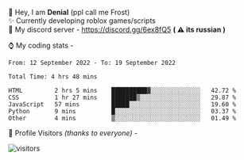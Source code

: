 🤚 Hey, I am **Denial** (ppl call me Frost)  
✨ Currently developing roblox games/scripts  
💎  My discord server - https://discord.gg/6ex8fQ5 **( ⚠ its russian )**  

⌚ My coding stats -

<!--START_SECTION:waka-->

```text
From: 12 September 2022 - To: 19 September 2022

Total Time: 4 hrs 48 mins

HTML         2 hrs 5 mins    ██████████▓░░░░░░░░░░░░░░   42.72 %
CSS          1 hr 27 mins    ███████▒░░░░░░░░░░░░░░░░░   29.87 %
JavaScript   57 mins         █████░░░░░░░░░░░░░░░░░░░░   19.60 %
Python       9 mins          █░░░░░░░░░░░░░░░░░░░░░░░░   03.37 %
Other        4 mins          ▒░░░░░░░░░░░░░░░░░░░░░░░░   01.49 %
```

<!--END_SECTION:waka-->

🧥 Profile Visitors *(thanks to everyone)* -  
  
![visitors](https://visitor-badge.glitch.me/badge?page_id=FrostX-Official.FrostX-Official)
